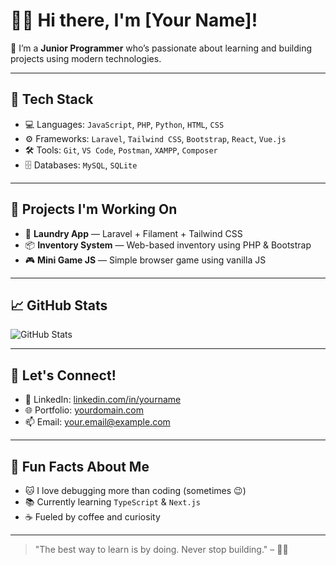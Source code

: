 # 👨‍💻 Hi there, I'm [Your Name]!

🌱 I’m a **Junior Programmer** who’s passionate about learning and building projects using modern technologies.

---

## 🔧 Tech Stack

- 💻 Languages: `JavaScript`, `PHP`, `Python`, `HTML`, `CSS`
- ⚙️ Frameworks: `Laravel`, `Tailwind CSS`, `Bootstrap`, `React`, `Vue.js`
- 🛠️ Tools: `Git`, `VS Code`, `Postman`, `XAMPP`, `Composer`
- 🗄️ Databases: `MySQL`, `SQLite`

---

## 🚀 Projects I'm Working On

- 🧺 **Laundry App** — Laravel + Filament + Tailwind CSS
- 📦 **Inventory System** — Web-based inventory using PHP & Bootstrap
- 🎮 **Mini Game JS** — Simple browser game using vanilla JS

---

## 📈 GitHub Stats

![GitHub Stats](https://github-readme-stats.vercel.app/api?username=yourusername&show_icons=true&theme=radical)

---

## 🤝 Let's Connect!

- 💼 LinkedIn: [linkedin.com/in/yourname](https://linkedin.com/in/yourname)
- 🌐 Portfolio: [yourdomain.com](https://yourdomain.com)
- 📫 Email: your.email@example.com

---

## 🧠 Fun Facts About Me

- 🐱 I love debugging more than coding (sometimes 😉)
- 📚 Currently learning `TypeScript` & `Next.js`
- ☕ Fueled by coffee and curiosity

---

> "The best way to learn is by doing. Never stop building." – 🧑‍💻
